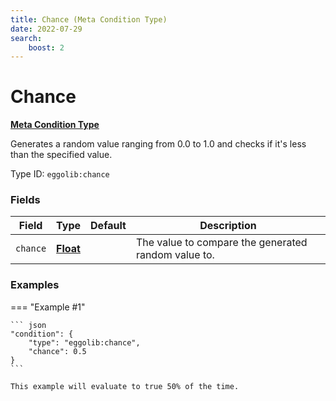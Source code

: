 ```yaml
---
title: Chance (Meta Condition Type)
date: 2022-07-29
search:
    boost: 2
---
```


#   Chance

[**Meta Condition Type**][1]

Generates a random value ranging from 0.0 to 1.0 and checks if it's less than the specified value.

Type ID: `eggolib:chance`


### Fields

Field | Type | Default | Description
------|------|---------|------------
`chance` | [**Float**][2] | | The value to compare the generated random value to.


### Examples

=== "Example #1"

    ``` json
    "condition": {
        "type": "eggolib:chance",
        "chance": 0.5
    }
    ```

    This example will evaluate to true 50% of the time.



[1]: ../meta_condition_types.md
[2]: https://origins.readthedocs.io/en/latest/types/data_types/float
